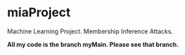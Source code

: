 # miaProject
Machine Learning Project. Membership Inference Attacks.

<b> All my code is the branch myMain. Please see that branch. </b>
